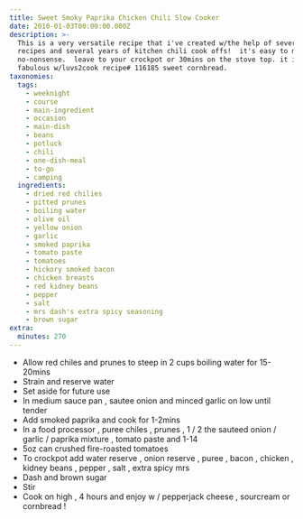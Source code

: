 ```yaml
---
title: Sweet Smoky Paprika Chicken Chili Slow Cooker
date: 2010-01-03T00:00:00.000Z
description: >-
  This is a very versatile recipe that i've created w/the help of several chili
  recipes and several years of kitchen chili cook offs!  it's easy to make and
  no-nonsense.  leave to your crockpot or 30mins on the stove top. it is
  fabulous w/luvs2cook recipe# 116185 sweet cornbread.
taxonomies:
  tags:
    - weeknight
    - course
    - main-ingredient
    - occasion
    - main-dish
    - beans
    - potluck
    - chili
    - one-dish-meal
    - to-go
    - camping
  ingredients:
    - dried red chilies
    - pitted prunes
    - boiling water
    - olive oil
    - yellow onion
    - garlic
    - smoked paprika
    - tomato paste
    - tomatoes
    - hickory smoked bacon
    - chicken breasts
    - red kidney beans
    - pepper
    - salt
    - mrs dash's extra spicy seasoning
    - brown sugar
extra:
  minutes: 270
---
```

 - Allow red chiles and prunes to steep in 2 cups boiling water for 15-20mins
 - Strain and reserve water
 - Set aside for future use
 - In medium sauce pan , sautee onion and minced garlic on low until tender
 - Add smoked paprika and cook for 1-2mins
 - In a food processor , puree chiles , prunes , 1 / 2 the sauteed onion / garlic / paprika mixture , tomato paste and 1-14
 - 5oz can crushed fire-roasted tomatoes
 - To crockpot add water reserve , onion reserve , puree , bacon , chicken , kidney beans , pepper , salt , extra spicy mrs
 - Dash and brown sugar
 - Stir
 - Cook on high , 4 hours and enjoy w / pepperjack cheese , sourcream or cornbread !

